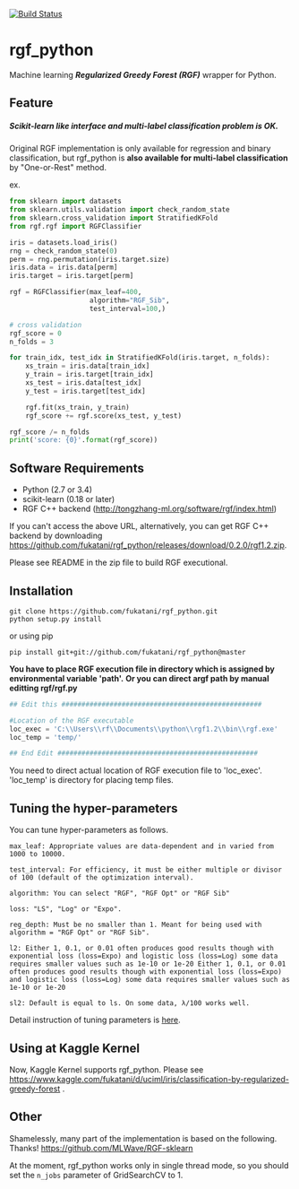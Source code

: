 [![Build Status](https://travis-ci.org/fukatani/rgf_python.svg?branch=master)](https://travis-ci.org/fukatani/rgf_python)

# rgf_python
Machine learning ***Regularized Greedy Forest (RGF)*** wrapper for Python.

## Feature

##### Scikit-learn like interface and multi-label classification problem is OK.

Original RGF implementation is only available for regression and binary classification, but rgf_python is **also available for multi-label classification** by "One-or-Rest" method.

ex.
```python
from sklearn import datasets
from sklearn.utils.validation import check_random_state
from sklearn.cross_validation import StratifiedKFold
from rgf.rgf import RGFClassifier

iris = datasets.load_iris()
rng = check_random_state(0)
perm = rng.permutation(iris.target.size)
iris.data = iris.data[perm]
iris.target = iris.target[perm]

rgf = RGFClassifier(max_leaf=400,
                    algorithm="RGF_Sib",
                    test_interval=100,)

# cross validation
rgf_score = 0
n_folds = 3

for train_idx, test_idx in StratifiedKFold(iris.target, n_folds):
    xs_train = iris.data[train_idx]
    y_train = iris.target[train_idx]
    xs_test = iris.data[test_idx]
    y_test = iris.target[test_idx]

    rgf.fit(xs_train, y_train)
    rgf_score += rgf.score(xs_test, y_test)

rgf_score /= n_folds
print('score: {0}'.format(rgf_score))
```

## Software Requirements

* Python (2.7 or 3.4)
* scikit-learn (0.18 or later)
* RGF C++ backend (http://tongzhang-ml.org/software/rgf/index.html)

If you can't access the above URL, alternatively, you can get RGF C++ backend by downloading https://github.com/fukatani/rgf_python/releases/download/0.2.0/rgf1.2.zip.

Please see README in the zip file to build RGF executional.


## Installation

```
git clone https://github.com/fukatani/rgf_python.git
python setup.py install
```
or using pip
```
pip install git+git://github.com/fukatani/rgf_python@master
```

**You have to place RGF execution file in directory which is assigned by environmental variable 'path'.**
**Or you can direct argf path by manual editting rgf/rgf.py**

```python
## Edit this ##################################################

#Location of the RGF executable
loc_exec = 'C:\\Users\\rf\\Documents\\python\\rgf1.2\\bin\\rgf.exe'
loc_temp = 'temp/'

## End Edit ##################################################
```

You need to direct actual location of RGF execution file to 'loc_exec'.
'loc_temp' is directory for placing temp files.

## Tuning the hyper-parameters
You can tune hyper-parameters as follows.

	max_leaf: Appropriate values are data-dependent and in varied from 1000 to 10000.

	test_interval: For efficiency, it must be either multiple or divisor of 100 (default of the optimization interval).

	algorithm: You can select "RGF", "RGF Opt" or "RGF Sib"

	loss: "LS", "Log" or "Expo".

	reg_depth: Must be no smaller than 1. Meant for being used with algorithm = "RGF Opt" or "RGF Sib".

	l2: Either 1, 0.1, or 0.01 often produces good results though with exponential loss (loss=Expo) and logistic loss (loss=Log) some data requires smaller values such as 1e-10 or 1e-20 Either 1, 0.1, or 0.01 often produces good results though with exponential loss (loss=Expo) and logistic loss (loss=Log) some data requires smaller values such as 1e-10 or 1e-20

	sl2: Default is equal to ls. On some data, λ/100 works well.

Detail instruction of tuning parameters is [here](http://tongzhang-ml.org/software/rgf/rgf1.2-guide.pdf).

## Using at Kaggle Kernel
Now, Kaggle Kernel supports rgf_python.
Please see https://www.kaggle.com/fukatani/d/uciml/iris/classification-by-regularized-greedy-forest .

## Other

Shamelessly, many part of the implementation is based on the following. Thanks!
https://github.com/MLWave/RGF-sklearn

At the moment, rgf_python works only in single thread mode, so you should set the `n_jobs` parameter of GridSearchCV to 1.